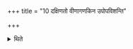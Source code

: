 +++
title = "10 दक्षिणतो वीणागणकिन उपोपविशन्ति"

+++

<details><summary>थिते</summary>

दक्षिणतो वीणागणकिन उपोपविशन्ति १०
</details>
